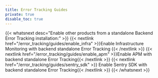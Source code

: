```yaml
---
title: Error Tracking Guides
private: true
disable_toc: true
---
```


{{< whatsnext desc="Enable other products from a standalone Backend Error Tracking installation:" >}}
    {{< nextlink href="/error_tracking/guides/enable_infra" >}}Enable Infrastructure Monitoring with backend standalone Error Tracking {{< /nextlink >}}
    {{< nextlink href="/error_tracking/guides/enable_apm" >}}Enable APM with backend standalone Error Tracking{{< /nextlink >}}
    {{< nextlink href="/error_tracking/guides/sentry_sdk" >}} Enable Sentry SDK with backend standalone Error Tracking{{< /nextlink >}}
{{< /whatsnext >}}
